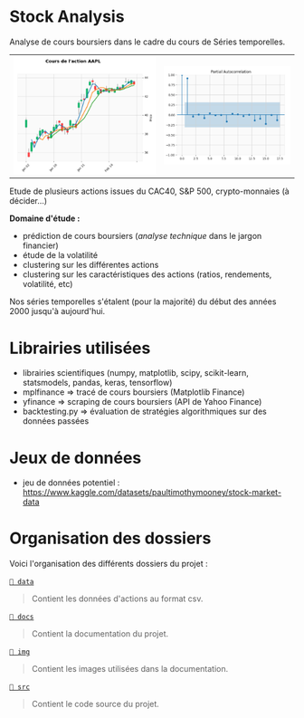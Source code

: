 # Stock Analysis
Analyse de cours boursiers dans le cadre du cours de Séries temporelles.

|                               |                        |
|:-----------------------------:|:----------------------:|
| ![](img/aapl-candlestick.png) | ![](img/aapl-pacf.png) |

Etude de plusieurs actions issues du CAC40, S&P 500, crypto-monnaies (à décider...)

**Domaine d'étude :**
- prédiction de cours boursiers (_analyse technique_ dans le jargon financier)
- étude de la volatilité
- clustering sur les différentes actions
- clustering sur les caractéristiques des actions (ratios, rendements, volatilité, etc)

Nos séries temporelles s'étalent (pour la majorité) du début des années 2000 jusqu'à aujourd'hui.

# Librairies utilisées
- librairies scientifiques (numpy, matplotlib, scipy, scikit-learn, statsmodels, pandas, keras, tensorflow)
- mplfinance => tracé de cours boursiers (Matplotlib Finance)
- yfinance => scraping de cours boursiers (API de Yahoo Finance)
- backtesting.py => évaluation de stratégies algorithmiques sur des données passées

# Jeux de données
- jeu de données potentiel : https://www.kaggle.com/datasets/paultimothymooney/stock-market-data

# Organisation des dossiers

Voici l'organisation des différents dossiers du projet :

[`📂 data`](data)
> Contient les données d'actions au format csv.

[`📂 docs`](docs)
> Contient la documentation du projet.

[`📂 img`](img)
> Contient les images utilisées dans la documentation.

[`📂 src`](src)
> Contient le code source du projet.
